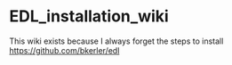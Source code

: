 # EDL_installation_wiki
This wiki exists because I always forget the steps to install https://github.com/bkerler/edl
